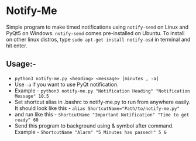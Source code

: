 # Notify-Me

Simple program to make timed notifications using `notify-send` on Linux and PyQt5 on Windows.
`notify-send` comes pre-installed on Ubuntu. To install on other linux distros, type `sudo apt-get install notify-osd` in terminal and hit enter.

## Usage:-
- `python3 notify-me.py <heading> <message> [minutes , -a]`
- Use `-a` if you want to use PyQt notification.
- Example - `python3 notify-me.py "Notification Heading" "Notification Message" 10.5` 
- Set shortcut alias in .bashrc to notify-me.py to run from anywhere easily. It should look like this - `alias ShortcutName="Path/to/notify-me.py"`
- and run like this - `ShortcutName "Important Notification" "Time to get ready" 60`
- Send this program to background using & symbol after command. Example - `ShortcutName "Alarm" "5 Minutes has passed!" 5 &`
